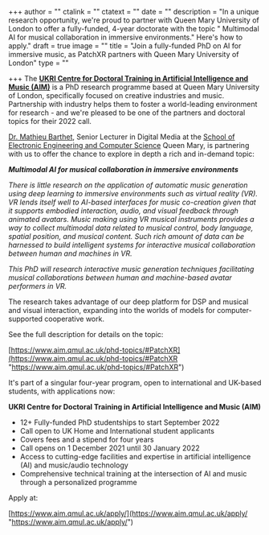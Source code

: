 +++
author = ""
ctalink = ""
ctatext = ""
date = ""
description = "In a unique research opportunity, we're proud to partner with Queen Mary University of London to offer a fully-funded, 4-year doctorate with the topic \" Multimodal AI for musical collaboration in immersive environments.\" Here's how to apply."
draft = true
image = ""
title = "Join a fully-funded PhD on AI for immersive music, as PatchXR partners with Queen Mary University of London"
type = ""

+++
The [**UKRI Centre for Doctoral Training in Artificial Intelligence and Music (AIM)**](https://www.aim.qmul.ac.uk/) is a PhD research programme based at Queen Mary University of London, specifically focused on creative industries and music. Partnership with industry helps them to foster a world-leading environment for research - and we're pleased to be one of the partners and doctoral topics for their 2022 call.

[Dr. Mathieu Barthet](http://www.eecs.qmul.ac.uk/profiles/barthetmathieu.html), Senior Lecturer in Digital Media at the [School of Electronic Engineering and Computer Science](http://eecs.qmul.ac.uk/) Queen Mary, is partnering with us to offer the chance to explore in depth a rich and in-demand topic:

**_Multimodal AI for musical collaboration in immersive environments_**

_There is little research on the application of automatic music generation using deep learning to immersive environments such as virtual reality (VR). VR lends itself well to AI-based interfaces for music co-creation given that it supports embodied interaction, audio, and visual feedback through animated avatars. Music making using VR musical instruments provides a way to collect multimodal data related to musical control, body language, spatial position, and musical content. Such rich amount of data can be harnessed to build intelligent systems for interactive musical collaboration between human and machines in VR._

_This PhD will research interactive music generation techniques facilitating musical collaborations between human and machine-based avatar performers in VR._

The research takes advantage of our deep platform for DSP and musical and visual interaction, expanding into the worlds of models for computer-supported cooperative work.

See the full description for details on the topic:

[https://www.aim.qmul.ac.uk/phd-topics/#PatchXR](https://www.aim.qmul.ac.uk/phd-topics/#PatchXR "https://www.aim.qmul.ac.uk/phd-topics/#PatchXR")

It's part of a singular four-year program, open to international and UK-based students, with applications now:

**UKRI Centre for Doctoral Training in Artificial Intelligence and Music (AIM)**

* 12+ Fully-funded PhD studentships to start September 2022
* Call open to UK Home and International student applicants 
* Covers fees and a stipend for four years
* Call opens on 1 December 2021 until 30 January 2022
* Access to cutting-edge facilities and expertise in artificial intelligence (AI) and music/audio technology
* Comprehensive technical training at the intersection of AI and music through a personalized programme

Apply at:

[https://www.aim.qmul.ac.uk/apply/](https://www.aim.qmul.ac.uk/apply/ "https://www.aim.qmul.ac.uk/apply/")
